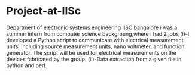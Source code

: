 # Project-at-IISc
Department of electronic systems engineering IISC bangalore i was a summer intern from computer science backgroung,where i had 2 jobs
(i)-I developed a Python script to communicate with electrical measurement units, including source measurement units, nano voltmeter, and function generator. The script will be used for electrical measurements on the devices fabricated by the group.
(ii)-Data extraction from a given file in python and perl.
